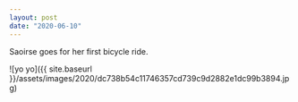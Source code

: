 ```yaml
---
layout: post
date: "2020-06-10"
---
```


Saoirse goes for her first bicycle ride.

![yo yo]({{ site.baseurl }}/assets/images/2020/dc738b54c11746357cd739c9d2882e1dc99b3894.jpg)
